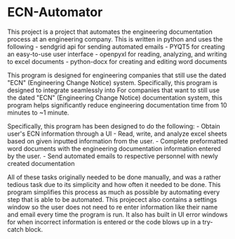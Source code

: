 # ECN-Automator
This project is a project that automates the engineering documentation process at an
engineering company. This is written in python and uses the following 
    -   sendgrid api for sending automated emails
    -   PYQT5 for creating an easy-to-use user interface
    -   openpyxl for reading, analyzing, and writing to excel documents
    -   python-docx for creating and editing word documents

This program is designed for engineering companies that still use the dated "ECN" (Engineering
Change Notice) system. Specifically, this program is designed to integrate seamlessly into
For companies that want to still use the dated "ECN" (Engineering Change Notice) documentation system,
this program helps significantly reduce engineering documentation time from 10 minutes to ~1 minute.

Specifically, this program has been designed to do the following:
    -   Obtain user's ECN information through a UI
    -   Read, write, and analyze excel sheets based on given inputted information
        from the user.
    -   Complete preformatted word documents with the engineering documentation
        information entered by the user.
    -   Send automated emails to respective personnel with newly created documentation

All of these tasks originally needed to be done manually, and was a 
rather tedious task due to its simplicity and how often it needed to be done. 
This program simplifies this process as much as possible by automating every step that is able to
be automated. This projecect also contains a settings window so the user does not need to 
re enter information like their name and email every time the program is run. It also
has built in UI error windows for when incorrect information is entered or the code blows
up in a try-catch block.
